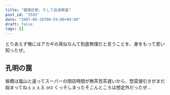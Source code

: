 ```yaml
---
title: "健康診断、そして血液検査"
post_id: "3592"
date: "2007-06-26T00:59:00+09:00"
draft: false
tags: []
---
```



とりあえず俺にはアカギの真似なんて到底無理だと言うことを、身をもって思い知ったぜ。
## 孔明の罠
板橋は嵐山と違ってスーパーの閉店時間が無茶苦茶遅いから、惣菜値引きがまだ始まってねぇぇぇえ orz くっそしまったそこんところは想定外だったぜ…
